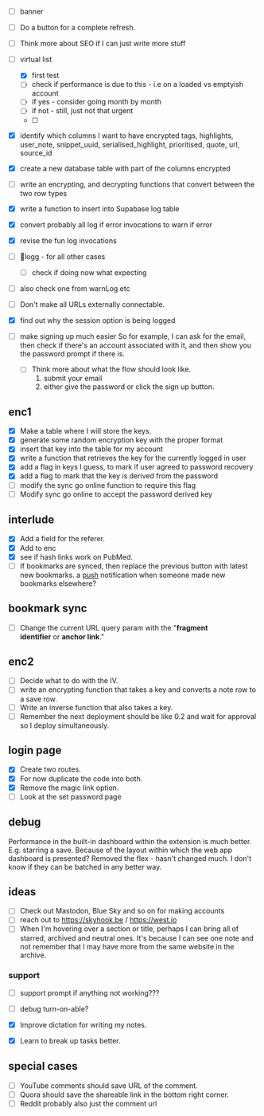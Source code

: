 - [ ] banner
- [ ] Do a button for a complete refresh.
- [ ] Think more about SEO if I can just write more stuff 

- [ ] virtual list
	- [x] first test
	- [ ] check if performance is due to this - i.e on a loaded vs emptyish account
	- [ ] if yes - consider going month by month 
	- [ ] if not - still, just not that urgent
	- [ ] 
- [x] identify which columns I want to have encrypted
	tags, highlights, user_note, snippet_uuid, serialised_highlight, prioritised, quote, url, source_id
- [x] create a new database table with part of the columns encrypted
- [ ] write an  encrypting, and decrypting functions that convert between the two row types

- [x] write a function to insert into Supabase log table
- [x] convert probably all log if error invocations to warn if error
- [x] revise the fun log invocations
- [ ] 🔎logg - for all other cases
	- [ ] check if doing now what expecting
- [ ] also check one from warnLog etc
- [ ] Don't make all URLs externally connectable.
- [x] find out why the session option is being logged
- [ ] make signing up much easier
	So for example, I can ask for the email, then check if there's an account associated with it, and then show you the password prompt if there is.
	- [ ] Think more about what the flow should look like.
		1. submit your email 
		2. either give the password or click the sign up button.
## enc1
- [x] Make a table where I will store the keys.
- [x] generate some random encryption key with the proper format
- [x] insert that key into the table for my account
- [x] write a function that retrieves the key for the currently logged in user
- [x] add a flag in keys I guess, to mark if user agreed to password recovery
- [x] add a flag to mark that the key is derived from the password
- [ ] modify the sync go online function to require this flag
- [ ] Modify sync go online to accept the password derived key

## interlude
- [x] Add a field for the referer.
- [x] Add to enc
- [x] see if hash links work on PubMed.
- [ ] If bookmarks are synced, then replace the previous button with latest new bookmarks.
	a [push](https://dev.farosapp.com/notes/6b92d44f-cfa6-4257-a97a-34b58c2d65b6) notification when someone made new bookmarks elsewhere?

## bookmark sync
- [ ] Change the current URL query param with the "**fragment identifier** or **anchor link**."

## enc2
- [ ] Decide what to do with the IV.
- [ ] write an encrypting function that takes a key and converts a note row to a save row.
- [ ] Write an inverse function that also takes a key.
- [ ] Remember the next deployment should be like 0.2 and wait for approval so I deploy simultaneously.

## login page
- [x] Create two routes.
- [x] For now duplicate the code into both.
- [x] Remove the magic link option.
- [ ] Look at the set password page

## debug
Performance in the built-in dashboard within the extension is much better.
E.g. starring a save. 
Because of the layout within which the web app dashboard is presented?
Removed the flex - hasn't changed much.
I don't know if they can be batched in any better way.
## ideas
- [ ] Check out Mastodon, Blue Sky and so on for making accounts
- [ ] reach out to https://skyhook.be / https://west.io
- [ ] When I'm hovering over a section or title, perhaps I can bring all of starred, archived and neutral ones.
	It's because I can see one note and not remember that I may have more from the same website in the archive.
### support
- [ ] support prompt if anything not working???
- [ ] debug turn-on-able?

- [x] Improve dictation for writing my notes.
- [x] Learn to break up tasks better.


## special cases
- [ ] YouTube comments should save URL of the comment.
- [ ] Quora should save the shareable link in the bottom right corner.
- [ ] Reddit probably also just the comment url